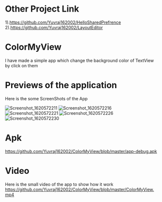 # Other Project Link
1).https://github.com/Yuvraj162002/HelloSharedPrefrence
2).https://github.com/Yuvraj162002/LayoutEditor



# ColorMyView

I have made a simple app
which change the background color of TextView by click on them

# Previews of the application

Here is the some ScreenShots of the App

![Screenshot_1620572211](https://user-images.githubusercontent.com/77117240/117584026-155a9c00-b128-11eb-9b39-f53deb9b5228.png)
![Screenshot_1620572216](https://user-images.githubusercontent.com/77117240/117584035-21465e00-b128-11eb-8690-9002312fae7f.png)
![Screenshot_1620572221](https://user-images.githubusercontent.com/77117240/117584042-260b1200-b128-11eb-8be1-d89e3af164aa.png)
![Screenshot_1620572226](https://user-images.githubusercontent.com/77117240/117584046-2b685c80-b128-11eb-8ca4-2ebc63670596.png)
![Screenshot_1620572230](https://user-images.githubusercontent.com/77117240/117584049-2f947a00-b128-11eb-977c-d08250e8b8d2.png)


# Apk

https://github.com/Yuvraj162002/ColorMyView/blob/master/app-debug.apk


# Video 

Here is the small video of the app  to show how it work
https://github.com/Yuvraj162002/ColorMyView/blob/master/ColorMyView.mp4
